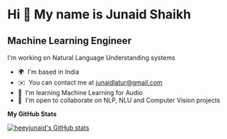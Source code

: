 Hi 👋 My name is Junaid Shaikh
==============================

Machine Learning Engineer
-------------------------

I'm working on Natural Language Understanding systems

* 🌍  I'm based in India
* ✉️  You can contact me at [junaidlatur@gmail.com](mailto:junaidlatur@gmail.com)
* 🧠  I'm learning Machine Learning for Audio
* 🤝  I'm open to collaborate on NLP, NLU and Computer Vision projects

<b>My GitHub Stats</b>

<a href="http://www.github.com/heeyjunaid"><img src="https://github-readme-stats.vercel.app/api?username=heeyjunaid&show_icons=true&hide=&count_private=true&title_color=3382ed&text_color=ffffff&icon_color=ef4444&bg_color=27272a&hide_border=true&show_icons=true" alt="heeyjunaid's GitHub stats" /></a>
